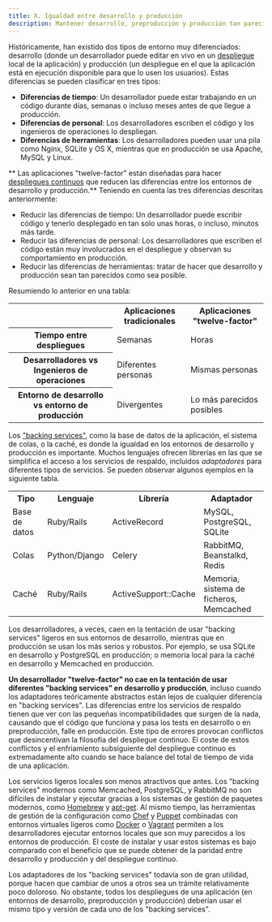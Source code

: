 ```yaml
---
title: X. Igualdad entre desarrollo y producción
description: Mantener desarrollo, preproducción y producción tan parecidos como sea posible
---
```

Históricamente, han existido dos tipos de entorno muy diferenciados: desarrollo (donde un desarrollador puede editar en vivo en un [despliegue](./codebase) local de la aplicación) y producción (un despliegue en el que la aplicación está en ejecución disponible para que lo usen los usuarios). Estas diferencias se pueden clasificar en tres tipos:

* **Diferencias de tiempo**: Un desarrollador puede estar trabajando en un código durante días, semanas o incluso meses antes de que llegue a producción.
* **Diferencias de personal**: Los desarrolladores escriben el código y los ingenieros de operaciones lo despliegan.
* **Diferencias de herramientas**: Los desarrolladores pueden usar una pila como Nginx, SQLite y OS X, mientras que en producción se usa Apache, MySQL y Linux.

** Las aplicaciones "twelve-factor" están diseñadas para hacer [despliegues continuos](http://avc.com/2011/02/continuous-deployment/) que reducen las diferencias entre los entornos de desarrollo y producción.** Teniendo en cuenta las tres diferencias descritas anteriormente:

* Reducir las diferencias de tiempo: Un desarrollador puede escribir código y tenerlo desplegado en tan solo unas horas, o incluso, minutos más tarde.
* Reducir las diferencias de personal: Los desarrolladores que escriben el código están muy involucrados en el despliegue y observan su comportamiento en producción.
* Reducir las diferencias de herramientas: tratar de hacer que desarrollo y producción sean tan parecidos como sea posible.

Resumiendo lo anterior en una tabla:

<table>
  <tr>
    <th></th>
    <th>Aplicaciones tradicionales</th>
    <th>Aplicaciones "twelve-factor"</th>
  </tr>
  <tr>
    <th>Tiempo entre despliegues</th>
    <td>Semanas</td>
    <td>Horas</td>
  </tr>
  <tr>
    <th>Desarrolladores vs Ingenieros de operaciones</th>
    <td>Diferentes personas</td>
    <td>Mismas personas</td>
  </tr>
  <tr>
    <th>Entorno de desarrollo vs entorno de producción</th>
    <td>Divergentes</td>
    <td>Lo más parecidos posibles</td>
  </tr>
</table>

Los ["backing services"](./backing-services), como la base de datos de la aplicación, el sistema de colas, o la caché, es donde la igualdad en los entornos de desarrollo y producción es importante. Muchos lenguajes ofrecen librerías en las que se simplifica el acceso a los servicios de respaldo, incluidos *adaptadores* para diferentes tipos de servicios. Se pueden observar algunos ejemplos en la siguiente tabla.

<table>
  <tr>
    <th>Tipo</th>
    <th>Lenguaje</th>
    <th>Librería</th>
    <th>Adaptador</th>
  </tr>
  <tr>
    <td>Base de datos</td>
    <td>Ruby/Rails</td>
    <td>ActiveRecord</td>
    <td>MySQL, PostgreSQL, SQLite</td>
  </tr>
  <tr>
    <td>Colas</td>
    <td>Python/Django</td>
    <td>Celery</td>
    <td>RabbitMQ, Beanstalkd, Redis</td>
  </tr>
  <tr>
    <td>Caché</td>
    <td>Ruby/Rails</td>
    <td>ActiveSupport::Cache</td>
    <td>Memoria, sistema de ficheros, Memcached</td>
  </tr>
</table>

Los desarrolladores, a veces, caen en la tentación de usar "backing services" ligeros en sus entornos de desarrollo, mientras que en producción se usan los más serios y robustos. Por ejemplo, se usa SQLite en desarrollo y PostgreSQL en producción; o memoria local para la caché en desarrollo y Memcached en producción.

**Un desarrollador "twelve-factor" no cae en la tentación de usar diferentes "backing services" en desarrollo y producción**, incluso cuando los adaptadores teóricamente abstractos están lejos de cualquier diferencia en "backing services". Las diferencias entre los servicios de respaldo tienen que ver con las pequeñas incompatibilidades que surgen de la nada, causando que el código que funciona y pasa los tests en desarrollo o en preproducción, falle en producción. Este tipo de errores provocan conflictos que desincentivan la filosofía del despliegue continuo. El coste de estos conflictos y el enfriamiento subsiguiente del despliegue continuo es extremadamente alto cuando se hace balance del total de tiempo de vida de una aplicación.

Los servicios ligeros locales son menos atractivos que antes. Los "backing services" modernos como Memcached, PostgreSQL, y RabbitMQ no son difíciles de instalar y ejecutar gracias a los sistemas de gestión de paquetes modernos, como [Homebrew](http://mxcl.github.com/homebrew/) y [apt-get](https://help.ubuntu.com/community/AptGet/Howto). Al mismo tiempo, las herramientas de gestión de la configuración como [Chef](http://www.opscode.com/chef/) y [Puppet](http://docs.puppetlabs.com/) combinadas con entornos virtuales ligeros como [Docker](https://www.docker.com/) o [Vagrant](http://vagrantup.com/) permiten a los desarrolladores ejecutar entornos locales que son muy parecidos a los entornos de producción. El coste de instalar y usar estos sistemas es bajo comparado con el beneficio que se puede obtener de la paridad entre desarrollo y producción y del despliegue continuo.

Los adaptadores de los "backing services" todavía son de gran utilidad, porque hacen que cambiar de unos a otros sea un trámite relativamente poco doloroso. No obstante, todos los despliegues de una aplicación (en entornos de desarrollo, preproducción y producción) deberían usar el mismo tipo y versión de cada uno de los "backing services".
